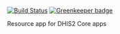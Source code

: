 [![Build Status](https://travis-ci.com/dhis2/core-resource-app.svg)](https://travis-ci.com/dhis2/core-resource-app) [![Greenkeeper badge](https://badges.greenkeeper.io/dhis2/core-resource-app.svg)](https://greenkeeper.io/)

Resource app for DHIS2 Core apps

